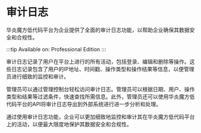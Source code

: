 # 审计日志

华炎魔方低代码平台为企业提供了全面的审计日志功能，以帮助企业确保其数据安全和合规性。

:::tip
Available on: Professional Edition
:::

审计日志记录了用户在平台上进行的所有活动，包括登录、编辑和删除等操作。这些日志记录包含了用户的IP地址、时间戳、操作类型和操作结果等信息，以便管理员进行细致的监控和审计。

管理员可以通过管理控制台轻松访问审计日志。管理员可以根据日期、用户、操作类型和结果等过滤条件，快速查找所需信息。此外，管理员还可以使用华炎魔方低代码平台的API将审计日志导出到外部系统进行进一步分析和处理。

通过使用审计日志功能，企业可以更加细致地监控和审计其在华炎魔方低代码平台上的活动，以便最大限度地保护其数据安全和合规性。
